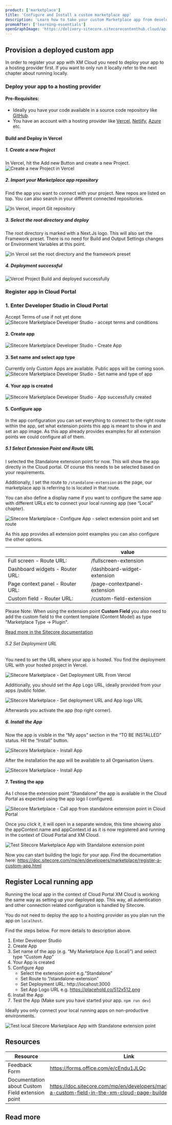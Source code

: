 ```yaml
---
product: ['marketplace']
title: 'Configure and Install a custom marketplace app'
description: 'Learn how to take your custom Marketplace app from development to deployment. This guide walks you through the final steps—registering your app in the Sitecore Cloud Portal, selecting extension points, configuring API access, and making it available to your organization.'
promoAfter: ['learning-essentials']
openGraphImage: 'https://delivery-sitecore.sitecorecontenthub.cloud/api/public/content/126130ee2f7e40c79f3496595341e587?v=d568e138'
---
```


## Provision a deployed custom app

In order to register your app with XM Cloud you need to deploy your app to a hosting provider first. If you want to only run it locally refer to the next chapter about running locally.

### Deploy your app to a hosting provider
#### Pre-Requisites:
-	Ideally you have your code available in a source code repository like [GitHub](https://www.github.com).
-	You have an account with a hosting provider like [Vercel](https://vercel.com), [Netlify](https://www.netlify.com/), [Azure](https://azure.microsoft.com/) etc.

#### Build and Deploy in Vercel
##### 1. Create a new Project
In Vercel, hit the Add new Button and create a new Project. 
 ![Create a new Project in Vercel](https://delivery-sitecore.sitecorecontenthub.cloud/api/public/content/a8f39f6c48894526b26a59e815d0c4e7?v=7e4e9701)

##### 2. Import your Marketplace app repository
Find the app you want to connect with your project. New repos are listed on top. You can also search in your different connected repositories. 

 ![In Vercel, import Git repository](https://delivery-sitecore.sitecorecontenthub.cloud/api/public/content/ee0e617d6fb54c8d90a0a947f854c640?v=9f6221d2)

##### 3. Select the root directory and deploy
The root directory is marked with a Next.Js logo. 
This will also set the Framework preset.
There is no need for Build and Output Settings changes or Environment Variables at this point.

 ![In Vercel set the root directory and the framework preset](https://delivery-sitecore.sitecorecontenthub.cloud/api/public/content/8b8f271789bc4989b88fc24315da94b6?v=e7432434)



##### 4. Deployment successful
![Vercel Project Build and deployed successfully ](https://delivery-sitecore.sitecorecontenthub.cloud/api/public/content/126130ee2f7e40c79f3496595341e587?v=d568e138)

### Register app in Cloud Portal

### 1. Enter Developer Studio in Cloud Portal 
Accept Terms of use if not yet done
 ![Sitecore Marketplace Developer Studio - accept terms and conditions](https://delivery-sitecore.sitecorecontenthub.cloud/api/public/content/be30bd5fa10c4432b91046f71cce84a7?v=2cf6eeb4)

#### 2. Create app
![Sitecore Marketplace Developer Studio - Create App](https://delivery-sitecore.sitecorecontenthub.cloud/api/public/content/92bd92cb69564d548c18c3b78462e658?v=40c34943)

#### 3. Set name and select app type
Currently only Custom Apps are available. Public apps will be coming soon.
![Sitecore Marketplace Developer Studio - Set name and type of app](https://delivery-sitecore.sitecorecontenthub.cloud/api/public/content/70442747576943729d66e4d0ef94a01e?v=ce78e7d6)

#### 4. Your app is created
![Sitecore Marketplace Developer Studio - App successfully created](https://delivery-sitecore.sitecorecontenthub.cloud/api/public/content/a0c964155f544aa3956358bd618cb7f2?v=9be993c6)

#### 5. Configure app
In the app configuration you can set everything to connect to the right route within the app, set what extension points this app is meant to show in and set an app image. 
As this app already provides examples for all extension points we could configure all of them. 

##### 5.1 Select Extension Point and Route URL
I selected the Standalone extension point for now. This will show the app directly in the Cloud portal. Of course this needs to be selected based on your requirements.

Additionally, I set the route to `/standalone-extension` as the page, our marketplace app is referring to is located in that route. 

You can also define a display name if you want to configure the same app with different URLs etc to connect your local running app (see “Local” chapter).

![Sitecore Marketplace - Configure App - select extension point and set route](https://delivery-sitecore.sitecorecontenthub.cloud/api/public/content/d2da3c36914d4b34943ca023f2b5e615?v=cfd5dc08)
 
As this app provides all extension point examples you can also configure the other options.

|  | value |
| ----|-------|
| Full screen - Route URL: | /fullscreen-extension |
| Dashboard widgets - Router URL: | /dashboard-widget-extension |
| Page context panel - Router URL: | /page-contextpanel-extension|
| Custom field - Router URL: | /custom-field-extension|

Please Note: When using the extension point **Custom Field** you also need to add the custom field to the content template (Content Model) as type "Marketplace Type -> Plugin". 

[Read more in the Sitecore documentation](https://doc.sitecore.com/mp/en/developers/marketplace/enable-a-custom-field-in-the-xm-cloud-page-builder.html) 

###### 5.2 Set Deployment URL
You need to set the URL where your app is hosted. You find the deployment URL with your hosted project in Vercel.

![Sitecore Marketplace - Get Deployment URL From Vercel](https://delivery-sitecore.sitecorecontenthub.cloud/api/public/content/19b8d15d53134c1f816af6419da99979?v=59fab7c4) 

Additionally, you should set the App Logo URL, ideally provided from your apps /public folder. 

![Sitecore Marketplace - Set deployment URL and App logo URL](https://delivery-sitecore.sitecorecontenthub.cloud/api/public/content/567a0b08dbf8440686d055fbbf4e5e3e?v=0ece277d) 

Afterwards you activate the app (top right corner).

##### 6. Install the App
Now the app is visible in the “My apps” section in the “TO BE INSTALLED” status. Hit the “Install” button. 

![Sitecore Marketplace - Install App](https://delivery-sitecore.sitecorecontenthub.cloud/api/public/content/bd1f3f548a4a40748c039a33b5e14722?v=bf520770) 

After the installation the app will be available to all Organisation Users. 

![Sitecore Marketplace - Install App](https://delivery-sitecore.sitecorecontenthub.cloud/api/public/content/bd3d8535922a4e89aef91d5ff641b25d?v=42f3b1de) 
 
#### 7. Testing the app
As I chose the extension point “Standalone” the app is available in the Cloud Portal as expected using the app logo I configured. 

![Sitecore Marketplace - Call app from standalone extension point in Cloud Portal ](https://delivery-sitecore.sitecorecontenthub.cloud/api/public/content/77796dd15f8648d88b30701ac6c11627?v=a88d0edd) 
 
Once you click it, it will open in a separate window, this time showing also the appContext.name and appContext.id as it is now registered and running in the context of Cloud Portal and XM Cloud.

![Test Sitecore Marketplace App with Standalone extension point](https://delivery-sitecore.sitecorecontenthub.cloud/api/public/content/412ccc2a9e584c71ae25e829b208e306?v=70774636) 


Now you can start building the logic for your app.
Find the documentation here: https://doc.sitecore.com/mp/en/developers/marketplace/register-a-custom-app.html


## Register Local running app
Running the local app in the context of Cloud Portal XM Cloud is working the same way as setting up your deployed app. This way, all autentication and other connection related configuration is handled by Sitecore.

You do not need to deploy the app to a hosting provider as you plan run the app on `localhost`. 

Find the steps below. For more details to description above. 

1.	Enter Developer Studio
2.	Create App
3.	Set name of the app (e.g. “My Marketplace App (Local)”) and select type “Custom App”
4.	Your App is created
5.	Configure App
    -	Select the extension point e.g.“Standalone”
    -	Set Route to “/standalone-extension”
    - Set Deployment URL: http://locahost:3000
    - Set App Logo URL e.g. https://placehold.co/512x512.png 
6.	Install the App
7.	Test the App (Make sure you have started your app. `npm run dev`)

Ideally you only connect your local running apps on non-productive environments. 

![Test local Sitecore Marketplace App with Standalone extension point](https://delivery-sitecore.sitecorecontenthub.cloud/api/public/content/6487bc6770a647959ab9c4679e51bfcf?v=589e7974) 

## Resources

| Resource | Link |
|----------|------|
|Feedback Form|https://forms.office.com/e/cEndu1JLQc|
|Documentation about Custom Field extension point|https://doc.sitecore.com/mp/en/developers/marketplace/enable-a-custom-field-in-the-xm-cloud-page-builder.html |

## Read more
<Row columns={3}>
    <Article 
    title="Unlock Sitecore’s Potential: Introducing Sitecore Marketplace Custom Apps" 
    description="Discover how Sitecore Marketplace Custom Apps empower developers, architects, and marketers to extend Sitecore with modular, purpose-built solutions. This article introduces the concept of Custom Apps, explains their role in a composable architecture, and highlights how they unlock new capabilities across Sitecore products—without touching the core." 
    link="/learn/getting-started/marketplace/marketplace-starter-kit-nextjs-app-router" 
    maxWidth="sm" />
    <Article 
    title="From Zero to Deployed: Building with the Sitecore Marketplace Starter Kit" 
    description="Explore the Sitecore Marketplace — your hub for discovering and building ready-to-use extensions that amplify your digital experience platform. Join our Early Access Program to get started with the Marketplace SDK." 
    link="/learn/getting-started/marketplace/marketplace-starter-kit-nextjs-app-router" 
    maxWidth="sm" />
  </Row>